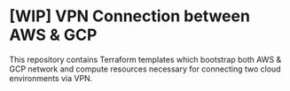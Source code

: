 # [WIP] VPN Connection between AWS & GCP

This repository contains Terraform templates which bootstrap both AWS & GCP network and compute resources necessary for connecting two cloud environments via VPN.

